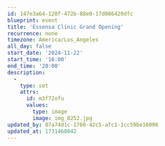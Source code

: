 ```yaml
---
id: 147e3a64-128f-472b-88e0-17d086420dfc
blueprint: event
title: 'Essensa Clinic Grand Opening'
recurrence: none
timezone: America/Los_Angeles
all_day: false
start_date: '2024-11-22'
start_time: '16:00'
end_time: '20:00'
description:
  -
    type: set
    attrs:
      id: m3f72ofu
      values:
        type: image
        image: img_8252.jpg
updated_by: 87a74d1c-1760-42c5-afc1-1cc59be16098
updated_at: 1731460842
---
```

